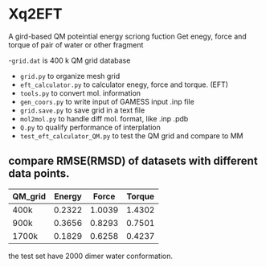 # Xq2EFT
A gird-based QM poteintial energy scriong fuction
Get enegy, force and torque of pair of water or other fragment

-`grid.dat` is 400 k QM grid database
- `grid.py` to organize mesh grid  
- `eft_calculator.py` to calculator enegy, force and torque. (EFT)   
- `tools.py` to convert mol. information
- `gen_coors.py` to write input of GAMESS input .inp file
- `grid.save.py` to save grid in a text file  
- `mol2mol.py` to handle diff mol. format, like .inp .pdb  
- `Q.py` to qualify performance of interplation
- `test_eft_calculator_QM.py` to test the QM grid and compare to MM

## compare RMSE(RMSD) of datasets with different data points.   
|QM_grid |Energy |Force  |Torque|
|--      |--     |--     |--    |
|400k    |0.2322 |1.0039 |1.4302|
|900k    |0.3656 |0.8293 |0.7501|
|1700k   |0.1829 |0.6258 |0.4237|
the test set have 2000 dimer water conformation.

